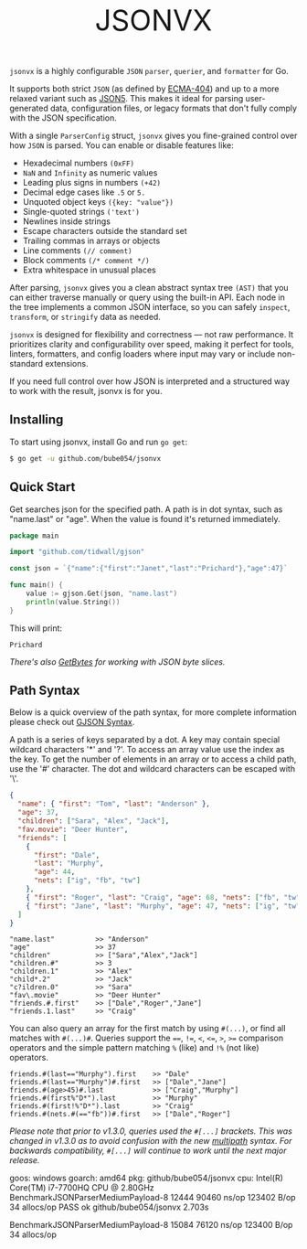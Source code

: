 <div align="center">
    <p style="font-size: 50px">JSONVX</p>
  </a>
</div>

`jsonvx` is a highly configurable `JSON` `parser`, `querier`, and `formatter` for Go.

It supports both strict `JSON` (as defined by [ECMA-404](https://datatracker.ietf.org/doc/html/rfc7159)) and up to a more relaxed variant such as [JSON5](https://json5.org/). This makes it ideal for parsing user-generated data, configuration files, or legacy formats that don't fully comply with the JSON specification.

With a single `ParserConfig` struct, `jsonvx` gives you fine-grained control over how `JSON` is parsed. You can enable or disable features like:

- Hexadecimal numbers `(0xFF)`
- `NaN` and `Infinity` as numeric values
- Leading plus signs in numbers `(+42)`
- Decimal edge cases like `.5` or `5.`
- Unquoted object keys `({key: "value"})`
- Single-quoted strings `('text')`
- Newlines inside strings
- Escape characters outside the standard set
- Trailing commas in arrays or objects
- Line comments `(// comment)`
- Block comments `(/* comment */)`
- Extra whitespace in unusual places

After parsing, `jsonvx` gives you a clean abstract syntax tree `(AST)` that you can either traverse manually or query using the built-in API. Each node in the tree implements a common JSON interface, so you can safely `inspect`, `transform`, or `stringify` data as needed.

`jsonvx` is designed for flexibility and correctness — not raw performance. It prioritizes clarity and configurability over speed, making it perfect for tools, linters, formatters, and config loaders where input may vary or include non-standard extensions.

If you need full control over how JSON is interpreted and a structured way to work with the result, jsonvx is for you.

## Installing

To start using jsonvx, install Go and run `go get`:

```sh
$ go get -u github.com/bube054/jsonvx
```

## Quick Start

Get searches json for the specified path. A path is in dot syntax, such as "name.last" or "age". When the value is found it's returned immediately.

```go
package main

import "github.com/tidwall/gjson"

const json = `{"name":{"first":"Janet","last":"Prichard"},"age":47}`

func main() {
	value := gjson.Get(json, "name.last")
	println(value.String())
}
```

This will print:

```
Prichard
```

_There's also [GetBytes](#working-with-bytes) for working with JSON byte slices._

## Path Syntax

Below is a quick overview of the path syntax, for more complete information please
check out [GJSON Syntax](SYNTAX.md).

A path is a series of keys separated by a dot.
A key may contain special wildcard characters '\*' and '?'.
To access an array value use the index as the key.
To get the number of elements in an array or to access a child path, use the '#' character.
The dot and wildcard characters can be escaped with '\\'.

```json
{
  "name": { "first": "Tom", "last": "Anderson" },
  "age": 37,
  "children": ["Sara", "Alex", "Jack"],
  "fav.movie": "Deer Hunter",
  "friends": [
    {
      "first": "Dale",
      "last": "Murphy",
      "age": 44,
      "nets": ["ig", "fb", "tw"]
    },
    { "first": "Roger", "last": "Craig", "age": 68, "nets": ["fb", "tw"] },
    { "first": "Jane", "last": "Murphy", "age": 47, "nets": ["ig", "tw"] }
  ]
}
```

```
"name.last"          >> "Anderson"
"age"                >> 37
"children"           >> ["Sara","Alex","Jack"]
"children.#"         >> 3
"children.1"         >> "Alex"
"child*.2"           >> "Jack"
"c?ildren.0"         >> "Sara"
"fav\.movie"         >> "Deer Hunter"
"friends.#.first"    >> ["Dale","Roger","Jane"]
"friends.1.last"     >> "Craig"
```

You can also query an array for the first match by using `#(...)`, or find all
matches with `#(...)#`. Queries support the `==`, `!=`, `<`, `<=`, `>`, `>=`
comparison operators and the simple pattern matching `%` (like) and `!%`
(not like) operators.

```
friends.#(last=="Murphy").first    >> "Dale"
friends.#(last=="Murphy")#.first   >> ["Dale","Jane"]
friends.#(age>45)#.last            >> ["Craig","Murphy"]
friends.#(first%"D*").last         >> "Murphy"
friends.#(first!%"D*").last        >> "Craig"
friends.#(nets.#(=="fb"))#.first   >> ["Dale","Roger"]
```

_Please note that prior to v1.3.0, queries used the `#[...]` brackets. This was
changed in v1.3.0 as to avoid confusion with the new
[multipath](SYNTAX.md#multipaths) syntax. For backwards compatibility,
`#[...]` will continue to work until the next major release._

<!-- goos: windows
goarch: amd64
pkg: github/bube054/jsonvx
cpu: Intel(R) Core(TM) i7-7700HQ CPU @ 2.80GHz
BenchmarkJSONParserMediumPayload-8   	   10527	    116476 ns/op	  132784 B/op	     134 allocs/op
PASS
ok  	github/bube054/jsonvx	2.694s -->

goos: windows
goarch: amd64
pkg: github/bube054/jsonvx
cpu: Intel(R) Core(TM) i7-7700HQ CPU @ 2.80GHz
BenchmarkJSONParserMediumPayload-8   	   12444	     90460 ns/op	  123402 B/op	      34 allocs/op
PASS
ok  	github/bube054/jsonvx	2.703s

BenchmarkJSONParserMediumPayload-8         15084             76120 ns/op          123400 B/op         34 allocs/op